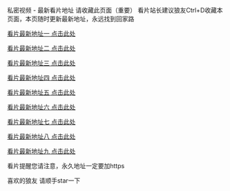 私密视频 - 最新看片地址
请收藏此页面（重要） 看片站长建议狼友Ctrl+D收藏本页面，本页随时更新最新地址，永远找到回家路

[看片最新地址一 点击此处](https://m.mimisxg.top#github)

[看片最新地址二 点击此处](https://m.mimisxg.top#github)

[看片最新地址三 点击此处](https://m.mimisxg.top#github)

[看片最新地址四 点击此处](https://m.mimisxg.top#github)

[看片最新地址五 点击此处](https://m.mimisxg.top#github)

[看片最新地址六 点击此处](https://m.mimisxg.top#github)

[看片最新地址七 点击此处](https://m.mimisxg.top#github)

[看片最新地址八 点击此处](https://m.mimisxg.top#github)

[看片最新地址九 点击此处](https://m.mimisxg.top#github)

看片提醒您请注意，永久地址一定要加https

喜欢的狼友 请顺手star一下

